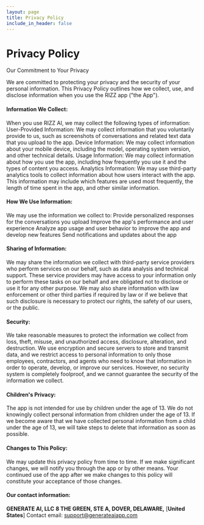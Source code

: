 ```yaml
---
layout: page
title: Privacy Policy
include_in_header: false
---
```


# Privacy Policy

Our Commitment to Your Privacy

We are committed to protecting your privacy and the security of your personal information. This Privacy Policy outlines how we collect, use, and disclose information when you use the RIZZ app ("the App").

#### Information We Collect:
When you use RIZZ AI, we may collect the following types of information:
User-Provided Information: We may collect information that you voluntarily provide to us, such as screenshots of conversations and related text data that you upload to the app.
Device Information: We may collect information about your mobile device, including the model, operating system version, and other technical details.
Usage Information: We may collect information about how you use the app, including how frequently you use it and the types of content you access.
Analytics Information: We may use third-party analytics tools to collect information about how users interact with the app. This information may include which features are used most frequently, the length of time spent in the app, and other similar information.

#### How We Use Information:
We may use the information we collect to:
Provide personalized responses for the conversations you upload
Improve the app's performance and user experience
Analyze app usage and user behavior to improve the app and develop new features
Send notifications and updates about the app

#### Sharing of Information:
We may share the information we collect with third-party service providers who perform services on our behalf, such as data analysis and technical support. These service providers may have access to your information only to perform these tasks on our behalf and are obligated not to disclose or use it for any other purpose.
We may also share information with law enforcement or other third parties if required by law or if we believe that such disclosure is necessary to protect our rights, the safety of our users, or the public.

#### Security:
We take reasonable measures to protect the information we collect from loss, theft, misuse, and unauthorized access, disclosure, alteration, and destruction. We use encryption and secure servers to store and transmit data, and we restrict access to personal information to only those employees, contractors, and agents who need to know that information in order to operate, develop, or improve our services.
However, no security system is completely foolproof, and we cannot guarantee the security of the information we collect.

#### Children's Privacy:
The app is not intended for use by children under the age of 13. We do not knowingly collect personal information from children under the age of 13. If we become aware that we have collected personal information from a child under the age of 13, we will take steps to delete that information as soon as possible.
#### Changes to This Policy:
We may update this privacy policy from time to time. If we make significant changes, we will notify you through the app or by other means. Your continued use of the app after we make changes to this policy will constitute your acceptance of those changes.


#### Our contact information:
**GENERATE AI, LLC**
**8 THE GREEN, STE A, DOVER, DELAWARE,** [**United States**]
Contact email: support@generateaiapp.com
